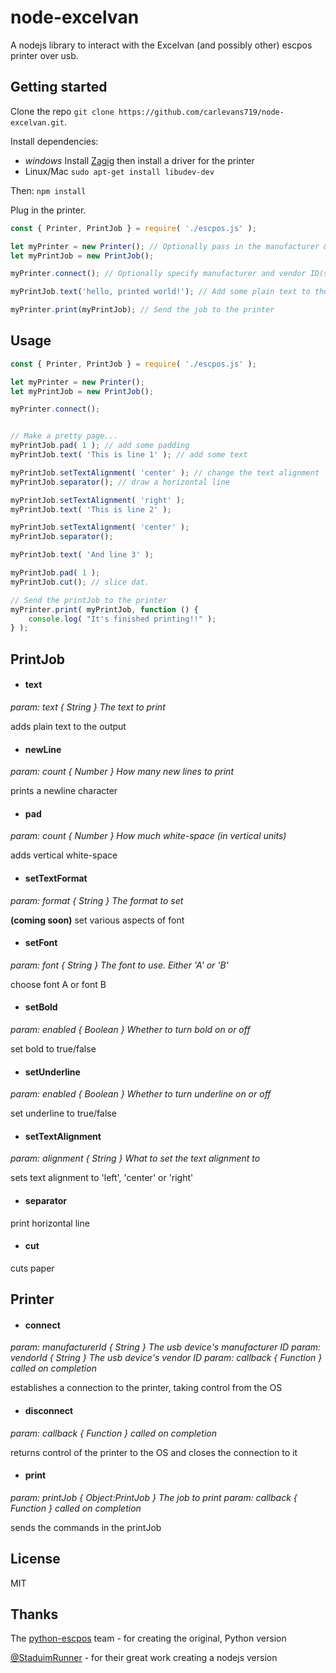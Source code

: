 node-excelvan
===========

A nodejs library to interact with the Excelvan (and possibly other) escpos printer over usb.


## Getting started

Clone the repo `git clone https://github.com/carlevans719/node-excelvan.git`.

Install dependencies:
- _windows_  Install [Zagig](http://sourceforge.net/projects/libwdi/files/zadig/) then install a driver for the printer
- Linux/Mac `sudo apt-get install libudev-dev`

Then: `npm install`

Plug in the printer.
```js
const { Printer, PrintJob } = require( './escpos.js' );

let myPrinter = new Printer(); // Optionally pass in the manufacturer & vendor ID(s)
let myPrintJob = new PrintJob();

myPrinter.connect(); // Optionally specify manufacturer and vendor ID(s) here too

myPrintJob.text('hello, printed world!'); // Add some plain text to the output

myPrinter.print(myPrintJob); // Send the job to the printer
```

## Usage

```js
const { Printer, PrintJob } = require( './escpos.js' );

let myPrinter = new Printer();
let myPrintJob = new PrintJob();

myPrinter.connect();


// Make a pretty page...
myPrintJob.pad( 1 ); // add some padding
myPrintJob.text( 'This is line 1' ); // add some text

myPrintJob.setTextAlignment( 'center' ); // change the text alignment
myPrintJob.separator(); // draw a horizontal line

myPrintJob.setTextAlignment( 'right' );
myPrintJob.text( 'This is line 2' );

myPrintJob.setTextAlignment( 'center' );
myPrintJob.separator();

myPrintJob.text( 'And line 3' );

myPrintJob.pad( 1 );
myPrintJob.cut(); // slice dat.

// Send the printJob to the printer
myPrinter.print( myPrintJob, function () {
	console.log( "It's finished printing!!" );
} );
```

## PrintJob

- #### text
 _param: text { String } The text to print_

 adds plain text to the output

- #### newLine
 _param: count { Number } How many new lines to print_

 prints a newline character

- #### pad
 _param: count { Number } How much white-space (in vertical units)_

 adds vertical white-space

- #### setTextFormat
 _param: format { String } The format to set_

 __(coming soon)__ set various aspects of font

- #### setFont
 _param: font { String } The font to use. Either 'A' or 'B'_

 choose font A or font B

- #### setBold
 _param: enabled { Boolean } Whether to turn bold on or off_

 set bold to true/false

- #### setUnderline
 _param: enabled { Boolean } Whether to turn underline on or off_

 set underline to true/false

- #### setTextAlignment
 _param: alignment { String } What to set the text alignment to_

 sets text alignment to 'left', 'center' or 'right'

- #### separator
 print horizontal line

- #### cut
 cuts paper



## Printer

- #### connect
 _param: manufacturerId { String } The usb device's manufacturer ID_
 _param: vendorId { String } The usb device's vendor ID_
 _param: callback { Function } called on completion_

 establishes a connection to the printer, taking control from the OS

- #### disconnect
 _param: callback { Function } called on completion_

 returns control of the printer to the OS and closes the connection to it

- #### print
 _param: printJob { Object:PrintJob } The job to print_
 _param: callback { Function } called on completion_

 sends the commands in the printJob



## License
MIT



## Thanks

The [python-escpos][python-escpos] team - for creating the original, Python version

[@StaduimRunner][stadiumrunner] - for their great work creating a nodejs version


[python-escpos]: https://code.google.com/p/python-escpos
[stadiumrunner]: https://github.com/StadiumRunner
